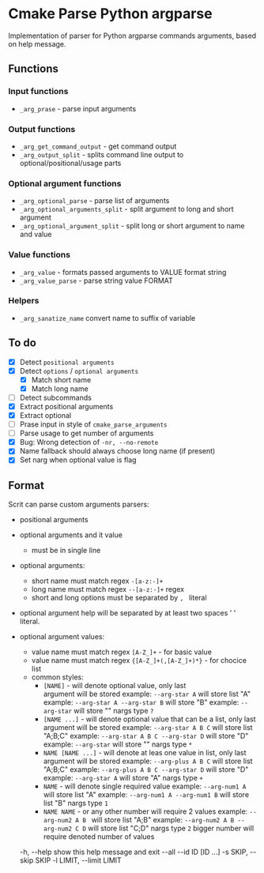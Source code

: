 # Cmake Parse Python argparse

Implementation of parser for Python argparse commands arguments, based on help message.

## Functions

### Input functions

- `_arg_prase` - parse input arguments

### Output functions

- `_arg_get_command_output` - get command output
- `_arg_output_split` - splits command line output to optional/positional/usage parts

### Optional argument functions

- `_arg_optional_parse` - parse list of arguments
- `_arg_optional_arguments_split` - split argument to long and short argument
- `_arg_optional_argument_split` - split long or short argument to name and value

### Value functions

- `_arg_value` - formats passed arguments to VALUE format string
- `_arg_value_parse` - parse string value FORMAT

### Helpers

- `_arg_sanatize_name` convert name to suffix of variable

## To do

- [x] Detect `positional arguments`
- [x] Detect `options` / `optional arguments`
    - [x] Match short name
    - [x] Match long name
- [ ] Detect subcommands
- [x] Extract positional arguments
- [x] Extract optional
- [ ] Prase input in style of `cmake_parse_arguments`
- [ ] Parse usage to get number of arguments
- [x] Bug: Wrong detection of `-nr, --no-remote`
- [x] Name fallback should always choose long name (if present)
- [x] Set narg when optional value is flag

## Format

Scrit can parse custom arguments parsers:

- positional arguments
- optional arguments and it value
    - must be in single line
- optional arguments:
    - short name must match regex `-[a-z:-]+`
    - long name must match regex `--[a-z:-]+` regex
    - short and long options must be separated by `, ` literal
- optional argument help will be separated by at least two spaces '  ' literal. 
- optional argument values:
    - value name must match regex `[A-Z_]+` - for basic value
    - value name must match regex `{[A-Z_]+(,[A-Z_]+)*}` - for chocice list
    - common styles:
        - `[NAME]` - will denote optional value, only last    
        argument will be stored
        example: `--arg-star A` will store list "A"
        example: `--arg-star A --arg-star B` will store "B"
        example: `--arg-star` will store ""
        nargs type `?`
        - `[NAME ...]` - will denote optional value that can be a list, only last    
        argument will be stored
        example: `--arg-star A B C` will store list "A;B;C"
        example: `--arg-star A B C --arg-star D` will store "D"
        example: `--arg-star` will store ""
        nargs type `*`
        - `NAME [NAME ...]` - will denote at leas one value in list, only last argument will be stored
        example: `--arg-plus A B C` will store list "A;B;C"
        example: `--arg-plus A B C --arg-star D` will store "D"
        example: `--arg-star A` will store "A"
        nargs type `+`
        - `NAME` - will denote single required value
        example: `--arg-num1 A` will store list "A"
        example: `--arg-num1 A --arg-num1 B` will store list "B"
        nargs type `1`
        - `NAME NAME` - or any other number will require 2 values 
        example: `--arg-num2 A B ` will store list "A;B"
        example: `--arg-num2 A B --arg-num2 C D` will store list "C;D"
        nargs type `2` bigger number will require denoted number of values   

  
  -h, --help            show this help message and exit
  --all
  --id ID [ID ...]
  -s SKIP, --skip SKIP
  -l LIMIT, --limit LIMIT